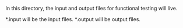 In this directory, the input and output files for functional testing will live.

*.input will be the input files.
*.output will be output files.